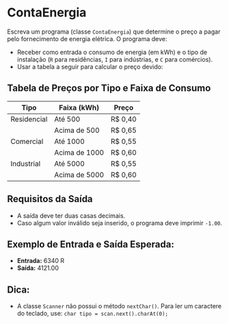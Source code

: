 # ContaEnergia

Escreva um programa (classe `ContaEnergia`) que determine o preço a pagar pelo fornecimento de energia elétrica. O programa deve:

- Receber como entrada o consumo de energia (em kWh) e o tipo de instalação (`R` para residências, `I` para indústrias, e `C` para comércios).
- Usar a tabela a seguir para calcular o preço devido:

## Tabela de Preços por Tipo e Faixa de Consumo

| Tipo        | Faixa (kWh) | Preço  |
|-------------|-------------|--------|
| Residencial | Até 500     | R$ 0,40|
|             | Acima de 500| R$ 0,65|
| Comercial   | Até 1000    | R$ 0,55|
|             | Acima de 1000|R$ 0,60|
| Industrial  | Até 5000    | R$ 0,55|
|             | Acima de 5000|R$ 0,60|

## Requisitos da Saída

- A saída deve ter duas casas decimais.
- Caso algum valor inválido seja inserido, o programa deve imprimir `-1.00`.

## Exemplo de Entrada e Saída Esperada:

- **Entrada:** 6340 R
- **Saída:** 4121.00

## Dica:

- A classe `Scanner` não possui o método `nextChar()`. Para ler um caractere do teclado, use: `char tipo = scan.next().charAt(0);`
